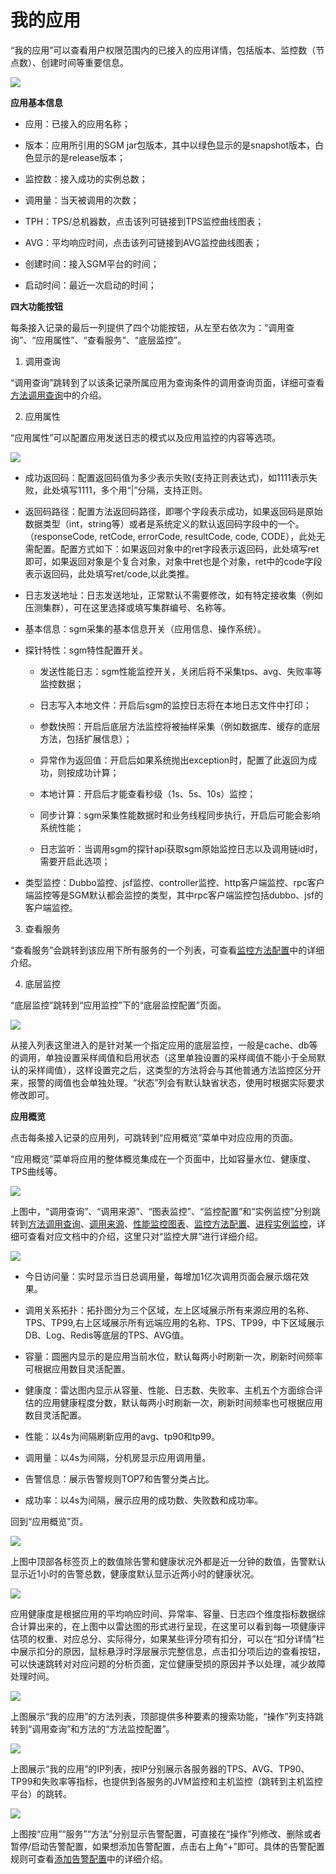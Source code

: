 # 我的应用

“我的应用”可以查看用户权限范围内的已接入的应用详情，包括版本、监控数（节点数）、创建时间等重要信息。

![](../../image/Operation-Guide/Applications/Applications1.png)

**应用基本信息**

- 应用：已接入的应用名称；

- 版本：应用所引用的SGM jar包版本，其中以绿色显示的是snapshot版本，白色显示的是release版本；

- 监控数：接入成功的实例总数；

- 调用量：当天被调用的次数；

- TPH：TPS/总机器数，点击该列可链接到TPS监控曲线图表；

- AVG：平均响应时间，点击该列可链接到AVG监控曲线图表；

- 创建时间：接入SGM平台的时间；

- 启动时间：最近一次启动的时间；

**四大功能按钮**

每条接入记录的最后一列提供了四个功能按钮，从左至右依次为：“调用查询”、“应用属性”、“查看服务”、“底层监控”。

1. 调用查询

“调用查询”跳转到了以该条记录所属应用为查询条件的调用查询页面，详细可查看[方法调用查询](../App-Monitor/Log-Search.md)中的介绍。

2. 应用属性

“应用属性”可以配置应用发送日志的模式以及应用监控的内容等选项。

![](../../image/Operation-Guide/Applications/Applications2.png)

- 成功返回码：配置返回码值为多少表示失败(支持正则表达式)，如1111表示失败，此处填写1111，多个用“|”分隔，支持正则。

- 返回码路径：配置方法返回码路径，即哪个字段表示成功，如果返回码是原始数据类型（int，string等）或者是系统定义的默认返回码字段中的一个。（responseCode, retCode, errorCode, resultCode, code, CODE），此处无需配置。配置方式如下：如果返回对象中的ret字段表示返回码，此处填写ret即可，如果返回对象是个复合对象，对象中ret也是个对象，ret中的code字段表示返回码，此处填写ret/code,以此类推。

- 日志发送地址：日志发送地址，正常默认不需要修改，如有特定接收集（例如压测集群），可在这里选择或填写集群编号、名称等。

- 基本信息：sgm采集的基本信息开关（应用信息、操作系统）。

- 探针特性：sgm特性配置开关。

    - 发送性能日志：sgm性能监控开关，关闭后将不采集tps、avg、失败率等监控数据；

    - 日志写入本地文件：开启后sgm的监控日志将在本地日志文件中打印；

    - 参数快照：开启后底层方法监控将被抽样采集（例如数据库、缓存的底层方法，包括扩展信息）；

    - 异常作为返回值：开启后如果系统抛出exception时，配置了此返回为成功，则按成功计算；

    - 本地计算：开启后才能查看秒级（1s、5s、10s）监控；

    - 同步计算：sgm采集性能数据时和业务线程同步执行，开启后可能会影响系统性能；

    - 日志监听：当调用sgm的探针api获取sgm原始监控日志以及调用链id时，需要开启此选项；

- 类型监控：Dubbo监控、jsf监控、controller监控、http客户端监控、rpc客户端监控等是SGM默认都会监控的类型，其中rpc客户端监控包括dubbo、jsf的客户端监控。

3. 查看服务

“查看服务”会跳转到该应用下所有服务的一个列表，可查看[监控方法配置](../App-Monitor/Monitoring-Configuration.md)中的详细介绍。

4. 底层监控

“底层监控”跳转到“应用监控”下的“底层监控配置”页面。

![](../../image/Operation-Guide/Applications/Applications3.png)

从接入列表这里进入的是针对某一个指定应用的底层监控，一般是cache、db等的调用，单独设置采样阈值和启用状态（这里单独设置的采样阈值不能小于全局默认的采样阈值），这样设置完之后，这类型的方法将会与其他普通方法监控区分开来，报警的阈值也会单独处理。“状态”列会有默认缺省状态，使用时根据实际要求修改即可。

**应用概览**

点击每条接入记录的应用列，可跳转到“应用概览”菜单中对应应用的页面。

“应用概览”菜单将应用的整体概览集成在一个页面中，比如容量水位、健康度、TPS曲线等。

![](../../image/Operation-Guide/Applications/Applications4.png)

上图中，“调用查询”、“调用来源”、“图表监控”、“监控配置”和“实例监控”分别跳转到[方法调用查询](../App-Monitor/Log-Search.md)、[调用来源](../App-Monitor/Remote-Invoke.md)、[性能监控图表](../App-Monitor/Chart.md)、[监控方法配置](../App-Monitor/Monitoring-Configuration.md)、[进程实例监控](../App-Monitor/Instance-Monitoring.md)，详细可查看对应文档中的介绍，这里只对“监控大屏”进行详细介绍。

![](../../image/Operation-Guide/Applications/Applications5.png)

- 今日访问量：实时显示当日总调用量，每增加1亿次调用页面会展示烟花效果。

- 调用关系拓扑：拓扑图分为三个区域，左上区域展示所有来源应用的名称、TPS、TP99,右上区域展示所有远端应用的名称、TPS、TP99，中下区域展示DB、Log、Redis等底层的TPS、AVG值。

- 容量：圆圈内显示的是应用当前水位，默认每两小时刷新一次，刷新时间频率可根据应用数目灵活配置。

- 健康度：雷达图内显示从容量、性能、日志数、失败率、主机五个方面综合评估的应用健康程度分数，默认每两小时刷新一次，刷新时间频率也可根据应用数目灵活配置。

- 性能：以4s为间隔刷新应用的avg、tp90和tp99。

- 调用量：以4s为间隔，分机房显示应用调用量。

- 告警信息：展示告警规则TOP7和告警分类占比。

- 成功率：以4s为间隔，展示应用的成功数、失败数和成功率。

回到“应用概览”页。

![](../../image/Operation-Guide/Applications/Applications6.png)

上图中顶部各标签页上的数值除告警和健康状况外都是近一分钟的数值，告警默认显示近1小时的告警总数，健康度默认显示近两小时的健康状况。

![](../../image/Operation-Guide/Applications/Applications7.png)

应用健康度是根据应用的平均响应时间、异常率、容量、日志四个维度指标数据综合计算出来的，在上图中以雷达图的形式进行呈现，在这里可以看到每一项健康评估项的权重、对应总分、实际得分，如果某些评分项有扣分，可以在“扣分详情”栏中展示扣分的原因，鼠标悬浮时浮层展示完整信息，点击扣分项后边的查看按钮，可以快速跳转对对应问题的分析页面，定位健康受损的原因并予以处理，减少故障处理时间。

![](../../image/Operation-Guide/Applications/Applications8.png)

上图展示“我的应用”的方法列表，顶部提供多种要素的搜索功能，“操作”列支持跳转到“调用查询”和方法的“方法监控配置”。

![](../../image/Operation-Guide/Applications/Applications9.png)

上图展示“我的应用”的IP列表，按IP分别展示各服务器的TPS、AVG、TP90、TP99和失败率等指标，也提供到各服务的JVM监控和主机监控（跳转到主机监控平台）的跳转。

![](../../image/Operation-Guide/Applications/Applications10.png)

上图按“应用”“服务”“方法”分别显示告警配置，可直接在“操作”列修改、删除或者暂停/启动告警配置，如果想添加告警配置，点击右上角“+”即可。具体的告警配置规则可查看[添加告警配置](../Alarm/Method-Alarm.md)中的详细介绍。

